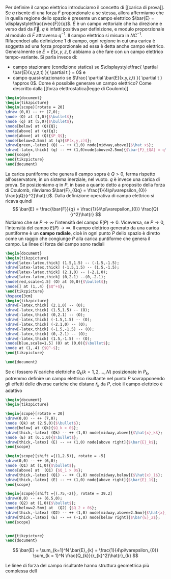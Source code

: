 Per definire il campo elettrico introduciamo il concetto di [[carica di prova]]. Se $q$ risente di una forza $\bar{F}$ proporzionale a se stessa, allora affermiamo che in quella regione dello spazio è presente un campo elettrico $\bar{E} = \displaystyle\frac{\vec{F}}{q}$. 
$\bar{E}$ è un campo vettoriale che ha direzione e verso dati da $\vec{F}$, $q$ è infatti positiva per definizione, e modulo proporzionale al modulo di $\bar{F}$ attraverso $q^{-1}$. Il campo elettrico si misura in $NC^{-1}$. Rifacendoci alla definizione 1 di campo, ogni regione in cui una carica è soggetta ad una forza proporzionale ad essa è detta anche campo elettrico.
Generalmente se $\bar{E}=\bar{E}(x,y,z,t)$ abbiamo a che fare con un campo elettrico tempo-variante. Si parla invece di:
- campo stazionare (condizione statica) se $\displaystyle\frac{ \partial \bar{E}(x,y,z,t) }{ \partial t } = 0$ e  
- campo quasi-stazionario se $\frac{ \partial \bar{E}(x,y,z,t) }{ \partial t } \approx 0$.
Come è possibile generare un campo elettrico? Come descritto dalla  [[forza elettrostatica|legge di Coulomb]]

```tikz
\begin{document}
\begin{tikzpicture}
\begin{scope}[rotate = 20]
\draw (0,0) -- ++ (7,0);
\node (Q) at (1,0){$\bullet$};
\node (q) at (5,0){$\bullet$};
\node[below] at (Q){Q};
\node[above] at (q){q};
\node[above] at (Q){$P_Q$};
\node[below=2.5mm] at (q){$P(x,y,z)$}; 
\draw[green,-latex] (Q) -- ++ (1,0) node[midway,above]{$\hat x$};
\draw[-latex,thick] (q) -- ++ (1,0)node[above=2.5mm]{$\bar{F}_{QA} = q\bar{E}(P)$};
\end{scope}
\end{tikzpicture}
\end{document}
```

La carica puntiforme che genera il campo sopra è $Q > 0$, ferma rispetto all'osservatore, in un sistema inerziale, nel vuoto. $q$ è invece una carica di prova. Se posizioniamo $q$ in $P$, in base a quanto detto a proposito della forza di Coulomb, rileviamo $\bar{F}_{Qq} = \frac{1}{4\pi\varepsilon_{0}} \frac{qQ}{r^2}\hat{r}$. Dalla definizione operativa di campo elettrico si ricava quindi
$$ \bar{E} = \frac{\bar{F}}{q} = \frac{1}{4\pi\varepsilon_{0}} \frac{Q}{r^2}\hat{r} $$
Notiamo che se $P \to \infty$ l'intensità del campo $E(P) \to 0$. Viceversa, se $P \to 0$, l'intensità del campo $E(P) \to \infty$. Il campo elettrico generato da una carica puntiforme è un **campo radiale**, cioè in ogni punto $P$ dello spazio è diretto come un raggio che congiunge $P$ alla carica puntiforme che genera il campo. Le linee di forza del campo sono radiali

```tikz
\begin{document}
\begin{tikzpicture}
\draw[latex-latex,thick] (1.5,1.5) -- (-1.5,-1.5);
\draw[latex-latex,thick] (-1.5,1.5) -- (1.5,-1.5);
\draw[latex-latex,thick] (2.1,0) -- (-2.1,0);
\draw[latex-latex,thick] (0,2.1) --(0,-2.1);
\node[red,scale=1.5] (O) at (0,0){$\bullet$};
\node[] at (1,.4) {$Q^+$};
\end{tikzpicture}
\hspace{3cm}
\begin{tikzpicture}
\draw[-latex,thick] (2.1,0) -- (O); 
\draw[-latex,thick] (1.5,1.5) -- (O);
\draw[-latex,thick] (0,2.1) -- (O);
\draw[-latex,thick] (-1.5,1.5) -- (O);
\draw[-latex,thick] (-2.1,0) -- (O);
\draw[-latex,thick] (-1.5,-1.5) -- (O);
\draw[-latex,thick] (0,-2.1) -- (O);
\draw[-latex,thick] (1.5,-1.5) -- (O);
\node[blue,scale=1.5] (O) at (0,0){$\bullet$};
\node at (1,.4) {$Q^-$};
\end{tikzpicture}

\end{document}
```

Se ci fossero $N$ cariche elettriche $Q_{k} (k = 1,2,\dots,N)$ posizionate in $P_{k}$, potremmo definire un campo elettrico risultante nel punto $P$ sovrapponendo gli effetti delle diverse cariche che distano $\bar{r}_{k}$ da $P$, cioè il campo elettrico è adattivo
```tikz
\begin{document}
\begin{tikzpicture}

\begin{scope}[rotate = 20]
\draw(0,0) -- ++ (7,0);
\node (Qk) at (2.5,0){$\bullet$};
\node[below] at (Qk){$Q_k > 0$};
\draw[thick,-latex] (Qk) -- ++ (1,0) node[midway,above]{$\hat{x}_k$};
\node (E) at (6.1,0){$\bullet$};
\draw[thick,-latex] (E) -- ++ (1,0) node[above right]{$\bar{E}_k$};
\end{scope}

\begin{scope}[shift ={(1,2.5)}, rotate = -5]
\draw(0,0) -- ++ (6,0);
\node (Q1) at (1,0){$\bullet$};
\node[above] at  (Q1) {$Q_1 > 0$};
\draw[thick,-latex] (Q1) -- ++ (1,0) node[midway,below]{$\hat{x}_1$};
\draw[thick,-latex] (E) -- ++ (1,0) node[above right]{$\bar{E}_1$};
\end{scope}

\begin{scope}[shift ={(.75,-2)}, rotate = 39.2]
\draw(0,0) -- ++ (6.5,0);
\node (Q2) at (1,0){$\bullet$};
\node[below=2.5mm] at  (Q2) {$Q_2 > 0$};
\draw[thick,-latex] (Q2) -- ++ (1,0) node[midway,above=2.5mm]{$\hat{x}_2$};
\draw[thick,-latex] (E) -- ++ (-1,0) node[below right]{$\bar{E}_2$};
\end{scope}


\end{tikzpicture}
\end{document}
```
$$ \bar{E} = \sum_{k=1}^N \bar{E}_{k} = \frac{1}{4\pi\varepsilon_{0}} \sum_{k = 1}^N \frac{Q_{k}}{r_{k}^2}\hat{r}_{k} $$


Le linee di forza del campo risultante hanno struttura geometrica più complessa dell